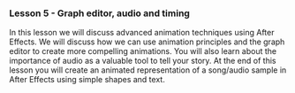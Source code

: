 ### Lesson 5 - Graph editor, audio and timing

In this lesson we will discuss advanced animation techniques using After Effects. We will discuss how we can use animation principles and the graph editor to create more compelling animations. You will also learn about the importance of audio as a valuable tool to tell your story. At the end of this lesson you will create an animated representation of a song/audio sample in After Effects using simple shapes and text.
